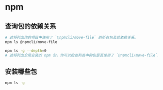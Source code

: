 # npm

## 查询包的依赖关系

```bash
# 这将列出你的项目中使用了 `@npmcli/move-file` 的所有包及其依赖关系。
npm ls @npmcli/move-file

npm ls -g --depth=0
# 这将列出全局安装的 npm 包，你可以检查列表中的包是否使用了 `@npmcli/move-file`。
```

## 安装哪些包

```bash
npm ls -g
```
